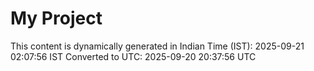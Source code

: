 # My Project

This content is dynamically generated in Indian Time (IST): 2025-09-21 02:07:56 IST
Converted to UTC: 2025-09-20 20:37:56 UTC
